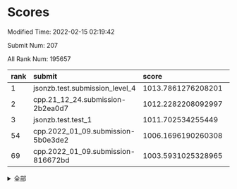 # Scores

Modified Time: 2022-02-15 02:19:42

Submit Num: 207

All Rank Num: 195657

| rank |               submit               |       score        |       sigma        | pk_num |
| :--- | :--------------------------------- | :----------------- | :----------------- | :----- |
| 1    | jsonzb.test.submission_level_4     | 1013.7861276208201 | 0.8279624981596769 | 3788   |
| 2    | cpp.21_12_24.submission-2b2ea0d7   | 1012.2282208092997 | 0.7950436822272474 | 3778   |
| 3    | jsonzb.test.test_1                 | 1011.702534255449  | 0.7929521899689879 | 3784   |
| 54   | cpp.2022_01_09.submission-5b0e3de2 | 1006.1696190260308 | 0.7114797130064184 | 3782   |
| 69   | cpp.2022_01_09.submission-816672bd | 1003.5931025328965 | 0.7071430130964509 | 3781   |


<details>
<summary>全部</summary>

| rank |                 submit                 |       score        |       sigma        | pk_num |
| :--- | :------------------------------------- | :----------------- | :----------------- | :----- |
| 1    | jsonzb.test.submission_level_4         | 1013.7861276208201 | 0.8279624981596769 | 3788   |
| 2    | cpp.21_12_24.submission-2b2ea0d7       | 1012.2282208092997 | 0.7950436822272474 | 3778   |
| 3    | jsonzb.test.test_1                     | 1011.702534255449  | 0.7929521899689879 | 3784   |
| 4    | gobigger.level_3.submission_level_3_38 | 1011.6765468014568 | 0.7818618549138137 | 3781   |
| 5    | gobigger.level_3.submission_level_3_14 | 1011.6400867666479 | 0.7948592028740713 | 3782   |
| 6    | gobigger.level_3.submission_level_3_37 | 1011.3323253528067 | 0.767506533292735  | 3779   |
| 7    | gobigger.level_3.submission_level_3_42 | 1010.9617688071886 | 0.7801553596165095 | 3785   |
| 8    | gobigger.level_3.submission_level_3_27 | 1010.8816646323731 | 0.7846146208960176 | 3785   |
| 9    | gobigger.level_3.submission_level_3_7  | 1010.7795728984252 | 0.770048911613412  | 3779   |
| 10   | gobigger.level_3.submission_level_3_4  | 1010.7689677426931 | 0.7845180300855121 | 3784   |
| 11   | gobigger.level_3.submission_level_3_30 | 1010.7068237633912 | 0.7543645019746006 | 3785   |
| 12   | gobigger.level_3.submission_level_3_47 | 1010.6220532895767 | 0.7401836332032863 | 3781   |
| 13   | gobigger.level_3.submission_level_3_40 | 1010.5418946346746 | 0.779859267182906  | 3788   |
| 14   | gobigger.level_3.submission_level_3_49 | 1010.497928359414  | 0.7806084910847795 | 3777   |
| 15   | gobigger.level_3.submission_level_3_13 | 1010.4300638191174 | 0.7764716639219109 | 3785   |
| 16   | gobigger.level_3.submission_level_3_23 | 1010.3718564478379 | 0.772045391132473  | 3779   |
| 17   | gobigger.level_3.submission_level_3_2  | 1010.3359194804207 | 0.7522789302671683 | 3782   |
| 18   | gobigger.level_3.submission_level_3_20 | 1010.3351277279029 | 0.7606996756514456 | 3782   |
| 19   | gobigger.level_3.submission_level_3_44 | 1010.3248277754615 | 0.7450489556951065 | 3781   |
| 20   | gobigger.level_3.submission_level_3_25 | 1010.3058572412014 | 0.7458308227001565 | 3780   |
| 21   | gobigger.level_3.submission_level_3_22 | 1010.2697273815934 | 0.7656795330084206 | 3779   |
| 22   | gobigger.level_3.submission_level_3_8  | 1010.1910836757652 | 0.76090347124785   | 3781   |
| 23   | gobigger.level_3.submission_level_3_19 | 1010.1740284123106 | 0.7436040247183253 | 3781   |
| 24   | gobigger.level_3.submission_level_3_26 | 1010.1593922079838 | 0.7683644380892317 | 3779   |
| 25   | gobigger.level_3.submission_level_3_48 | 1010.1382857835022 | 0.7616079004144699 | 3781   |
| 26   | gobigger.level_3.submission_level_3_35 | 1009.8190070801536 | 0.7397144989309894 | 3782   |
| 27   | gobigger.level_3.submission_level_3_24 | 1009.7988835993557 | 0.7667772295457388 | 3776   |
| 28   | gobigger.level_3.submission_level_3_18 | 1009.7973496376528 | 0.766496799685866  | 3787   |
| 29   | gobigger.level_3.submission_level_3_41 | 1009.7144091331744 | 0.7559530578422111 | 3785   |
| 30   | gobigger.level_3.submission_level_3_34 | 1009.7077293973305 | 0.7592937675790813 | 3777   |
| 31   | gobigger.level_3.submission_level_3_12 | 1009.7010195679259 | 0.7810099077397962 | 3784   |
| 32   | gobigger.level_3.submission_level_3_16 | 1009.6630660603198 | 0.7554784581647545 | 3781   |
| 33   | gobigger.level_3.submission_level_3_11 | 1009.5739467850395 | 0.7476482961790137 | 3780   |
| 34   | gobigger.level_3.submission_level_3_10 | 1009.5042991648743 | 0.7348035505612676 | 3783   |
| 35   | gobigger.level_3.submission_level_3_17 | 1009.428684822792  | 0.7623738068829703 | 3777   |
| 36   | gobigger.level_3.submission_level_3_32 | 1009.3188536295498 | 0.7383741544521598 | 3779   |
| 37   | gobigger.level_3.submission_level_3_45 | 1009.3111245432872 | 0.7426256436573924 | 3782   |
| 38   | gobigger.level_3.submission_level_3_46 | 1009.2905950120486 | 0.7552504341965212 | 3772   |
| 39   | gobigger.level_3.submission_level_3_36 | 1009.2148507712348 | 0.7609804343992776 | 3781   |
| 40   | gobigger.level_3.submission_level_3_29 | 1009.1752054960748 | 0.7545671003562829 | 3779   |
| 41   | gobigger.level_3.submission_level_3_28 | 1009.1628451274088 | 0.7502732857306234 | 3781   |
| 42   | gobigger.level_3.submission_level_3_21 | 1009.0778174157263 | 0.746368565213941  | 3781   |
| 43   | gobigger.level_3.submission_level_3_5  | 1008.990910326344  | 0.7633069056212619 | 3783   |
| 44   | gobigger.level_3.submission_level_3_6  | 1008.9704715536774 | 0.757720951387787  | 3785   |
| 45   | gobigger.level_3.submission_level_3_9  | 1008.9455445718371 | 0.7621620351066807 | 3775   |
| 46   | gobigger.level_3.submission_level_3_0  | 1008.8749501121843 | 0.7468663693848338 | 3782   |
| 47   | gobigger.level_3.submission_level_3_33 | 1008.8362648100979 | 0.7567336258648236 | 3777   |
| 48   | gobigger.level_3.submission_level_3_39 | 1008.8106656576235 | 0.7334090621667764 | 3783   |
| 49   | gobigger.level_3.submission_level_3_1  | 1008.6411725223549 | 0.7384684557281227 | 3779   |
| 50   | gobigger.level_3.submission_level_3_31 | 1008.5666620841155 | 0.743854424846047  | 3777   |
| 51   | gobigger.level_3.submission_level_3_43 | 1008.4591540864362 | 0.7413763932617727 | 3782   |
| 52   | gobigger.level_3.submission_level_3_15 | 1008.3654082947388 | 0.73456684244721   | 3784   |
| 53   | gobigger.level_3.submission_level_3_3  | 1008.0588653171936 | 0.7391361472511786 | 3781   |
| 54   | cpp.2022_01_09.submission-5b0e3de2     | 1006.1696190260308 | 0.7114797130064184 | 3782   |
| 55   | gobigger.level_1.submission_level_1_23 | 1005.8285245307737 | 0.7300788178425844 | 3781   |
| 56   | gobigger.level_1.submission_level_1_21 | 1005.1735279615607 | 0.7156202763476115 | 3784   |
| 57   | gobigger.level_1.submission_level_1_22 | 1004.7745671647777 | 0.7086409017646116 | 3782   |
| 58   | gobigger.level_1.submission_level_1_41 | 1004.4602295897984 | 0.7139145889755253 | 3783   |
| 59   | gobigger.level_1.submission_level_1_29 | 1004.3701953490822 | 0.7139246904560999 | 3780   |
| 60   | gobigger.level_1.submission_level_1_35 | 1004.2218489467418 | 0.7173555141512907 | 3778   |
| 61   | gobigger.level_1.submission_level_1_12 | 1004.0843023776406 | 0.7097871299937892 | 3782   |
| 62   | gobigger.level_1.submission_level_1_11 | 1003.9139243857741 | 0.7056487175799253 | 3783   |
| 63   | gobigger.level_1.submission_level_1_25 | 1003.8863691193153 | 0.7130267150635804 | 3784   |
| 64   | gobigger.level_1.submission_level_1_13 | 1003.8850584879572 | 0.7147988954941996 | 3782   |
| 65   | gobigger.level_1.submission_level_1_6  | 1003.795616229887  | 0.7187019929553685 | 3777   |
| 66   | gobigger.level_1.submission_level_1_8  | 1003.7205861928137 | 0.7159187431708167 | 3776   |
| 67   | gobigger.level_1.submission_level_1_14 | 1003.680099042404  | 0.7198233390173024 | 3776   |
| 68   | gobigger.level_1.submission_level_1_5  | 1003.6139689979354 | 0.7130839872477096 | 3779   |
| 69   | cpp.2022_01_09.submission-816672bd     | 1003.5931025328965 | 0.7071430130964509 | 3781   |
| 70   | gobigger.level_1.submission_level_1_49 | 1003.5050828337118 | 0.7321349290310251 | 3786   |
| 71   | gobigger.level_1.submission_level_1_28 | 1003.5036443437115 | 0.7210913857530786 | 3787   |
| 72   | gobigger.level_1.submission_level_1_10 | 1003.4593944527242 | 0.7038882171360119 | 3782   |
| 73   | gobigger.level_1.submission_level_1_43 | 1003.4583463062771 | 0.7099109971140776 | 3779   |
| 74   | gobigger.level_1.submission_level_1_45 | 1003.4091989814585 | 0.7154814631961319 | 3775   |
| 75   | gobigger.level_1.submission_level_1_44 | 1003.3468136550573 | 0.7109915585585647 | 3776   |
| 76   | gobigger.level_1.submission_level_1_46 | 1003.2653897948568 | 0.711739419127077  | 3782   |
| 77   | gobigger.level_1.submission_level_1_48 | 1003.2558443958364 | 0.7119301369762838 | 3778   |
| 78   | gobigger.level_1.submission_level_1_19 | 1003.1221012243677 | 0.7163200890797837 | 3776   |
| 79   | gobigger.level_1.submission_level_1_3  | 1003.1125302639946 | 0.7126104934116292 | 3783   |
| 80   | gobigger.level_1.submission_level_1_37 | 1003.0142186834529 | 0.723780774179847  | 3778   |
| 81   | gobigger.level_1.submission_level_1_9  | 1003.0091005485383 | 0.7081454830255054 | 3778   |
| 82   | gobigger.level_1.submission_level_1_36 | 1002.9438304406114 | 0.71660276163355   | 3778   |
| 83   | gobigger.level_1.submission_level_1_33 | 1002.8511474652769 | 0.7252797811218993 | 3778   |
| 84   | gobigger.level_1.submission_level_1_27 | 1002.8444568677993 | 0.7092980304534833 | 3782   |
| 85   | gobigger.level_1.submission_level_1_20 | 1002.7829795674016 | 0.7114856001887774 | 3779   |
| 86   | gobigger.level_1.submission_level_1_0  | 1002.7448304793508 | 0.7012227835425533 | 3780   |
| 87   | gobigger.level_1.submission_level_1_1  | 1002.7282938767978 | 0.7052800562921946 | 3777   |
| 88   | gobigger.level_1.submission_level_1_16 | 1002.7257404042554 | 0.7190814485874892 | 3781   |
| 89   | gobigger.level_1.submission_level_1_26 | 1002.7025367447757 | 0.7205616297570181 | 3777   |
| 90   | gobigger.level_1.submission_level_1_18 | 1002.6774576241703 | 0.7182280708635729 | 3778   |
| 91   | gobigger.level_1.submission_level_1_34 | 1002.6497671065652 | 0.710347046160359  | 3781   |
| 92   | gobigger.level_1.submission_level_1_39 | 1002.5801869798765 | 0.7247249444496031 | 3783   |
| 93   | gobigger.level_1.submission_level_1_7  | 1002.4932023825493 | 0.7021961347423633 | 3781   |
| 94   | gobigger.level_1.submission_level_1_30 | 1002.4898083751215 | 0.7175467924968444 | 3778   |
| 95   | gobigger.level_1.submission_level_1_17 | 1002.4288080122245 | 0.7060010244056146 | 3782   |
| 96   | gobigger.level_1.submission_level_1_2  | 1002.3371470930927 | 0.7021060862095766 | 3781   |
| 97   | gobigger.level_1.submission_level_1_15 | 1002.3068252494703 | 0.7118490845834572 | 3784   |
| 98   | gobigger.level_1.submission_level_1_31 | 1002.3000961287183 | 0.6985343473732648 | 3783   |
| 99   | gobigger.level_1.submission_level_1_40 | 1002.2369404894574 | 0.704993163527913  | 3780   |
| 100  | gobigger.level_1.submission_level_1_38 | 1002.1423966254163 | 0.7075147827830018 | 3782   |
| 101  | gobigger.level_1.submission_level_1_42 | 1002.1378111341672 | 0.7175394492258927 | 3784   |
| 102  | gobigger.level_1.submission_level_1_24 | 1002.0841376319721 | 0.7105960149911179 | 3783   |
| 103  | gobigger.level_1.submission_level_1_47 | 1001.9417814219606 | 0.7030117254573959 | 3779   |
| 104  | gobigger.level_1.submission_level_1_32 | 1001.7047963613336 | 0.7148165610991087 | 3783   |
| 105  | gobigger.level_1.submission_level_1_4  | 1001.1908248648201 | 0.7177204001496654 | 3776   |
| 106  | gobigger.random.submission_random_47   | 997.7315264072417  | 0.7120051835208832 | 3781   |
| 107  | gobigger.random.submission_random_29   | 997.2237171002525  | 0.7067735036510373 | 3785   |
| 108  | gobigger.random.submission_random_15   | 997.1049624113417  | 0.7056119646826418 | 3779   |
| 109  | gobigger.random.submission_random_35   | 997.0974342500352  | 0.7207545219620873 | 3781   |
| 110  | gobigger.random.submission_random_13   | 997.0748400832658  | 0.7080213827770517 | 3782   |
| 111  | gobigger.random.submission_random_28   | 996.9519153541111  | 0.7067829443931951 | 3778   |
| 112  | gobigger.random.submission_random_37   | 996.9454769667348  | 0.7057173878763665 | 3776   |
| 113  | gobigger.random.submission_random_21   | 996.9133347613011  | 0.7140760536742291 | 3776   |
| 114  | gobigger.random.submission_random_18   | 996.816755942273   | 0.7164144456117749 | 3780   |
| 115  | gobigger.random.submission_random_17   | 996.6956804434271  | 0.714543196207659  | 3780   |
| 116  | gobigger.random.submission_random_6    | 996.6564392400289  | 0.7073426730562454 | 3783   |
| 117  | gobigger.random.submission_random_31   | 996.5941835304917  | 0.7030131830659331 | 3783   |
| 118  | gobigger.random.submission_random_7    | 996.5877828190479  | 0.7174046188133714 | 3785   |
| 119  | gobigger.random.submission_random_42   | 996.5716549645343  | 0.7129609575826646 | 3780   |
| 120  | gobigger.random.submission_random_39   | 996.4496017459857  | 0.7016146821859425 | 3784   |
| 121  | gobigger.random.submission_random_12   | 996.4481747786828  | 0.7151491116957273 | 3781   |
| 122  | gobigger.random.submission_random_2    | 996.2219419774652  | 0.7068877880361009 | 3777   |
| 123  | gobigger.random.submission_random_26   | 996.2044357235295  | 0.7021777714882326 | 3781   |
| 124  | gobigger.random.submission_random_48   | 996.1899896140635  | 0.6994320004885151 | 3779   |
| 125  | gobigger.random.submission_random_1    | 996.1775793635952  | 0.7041615888346319 | 3781   |
| 126  | gobigger.random.submission_random_8    | 996.154976890198   | 0.7266593261258697 | 3781   |
| 127  | gobigger.random.submission_random_32   | 996.0828931345283  | 0.7119505540765022 | 3780   |
| 128  | gobigger.random.submission_random_14   | 996.0769173440175  | 0.717603882496358  | 3777   |
| 129  | gobigger.random.submission_random_10   | 996.03430897428    | 0.7049824409945303 | 3783   |
| 130  | gobigger.random.submission_random_45   | 995.9421516733536  | 0.7017487317143422 | 3787   |
| 131  | gobigger.random.submission_random_38   | 995.9186757518339  | 0.700976571026251  | 3778   |
| 132  | gobigger.random.submission_random_0    | 995.8659166687903  | 0.7114550254512503 | 3783   |
| 133  | gobigger.random.submission_random_30   | 995.8423146514796  | 0.7140894622169508 | 3783   |
| 134  | gobigger.random.submission_random_11   | 995.8163503420366  | 0.6968178595090639 | 3780   |
| 135  | gobigger.random.submission_random_34   | 995.7719573013824  | 0.718679964854722  | 3786   |
| 136  | gobigger.random.submission_random_33   | 995.7424449658057  | 0.7071752085771491 | 3783   |
| 137  | gobigger.random.submission_random_27   | 995.7383973294337  | 0.716154603900836  | 3782   |
| 138  | gobigger.random.submission_random_23   | 995.7051125925126  | 0.7068583850635369 | 3783   |
| 139  | gobigger.random.submission_random_46   | 995.6568352985837  | 0.7117284956599996 | 3778   |
| 140  | gobigger.random.submission_random_9    | 995.6428647780326  | 0.7151658713124541 | 3782   |
| 141  | gobigger.random.submission_random_43   | 995.6036043789977  | 0.7061918639774419 | 3774   |
| 142  | gobigger.random.submission_random_22   | 995.5617357262253  | 0.7170232397606972 | 3776   |
| 143  | gobigger.random.submission_random_19   | 995.5426338086006  | 0.7203429131779678 | 3783   |
| 144  | gobigger.random.submission_random_49   | 995.5386247189364  | 0.7004267906110042 | 3786   |
| 145  | gobigger.random.submission_random_44   | 995.5247992169758  | 0.7226170775899684 | 3778   |
| 146  | gobigger.random.submission_random_3    | 995.504267142738   | 0.7209479791990014 | 3774   |
| 147  | gobigger.random.submission_random_16   | 995.4771015402919  | 0.713688963308444  | 3783   |
| 148  | gobigger.random.submission_random_5    | 995.4646945888182  | 0.7124394492621621 | 3782   |
| 149  | gobigger.random.submission_random_24   | 995.4330029145847  | 0.7201658821676807 | 3778   |
| 150  | gobigger.random.submission_random_20   | 995.4257429468304  | 0.7219080544675152 | 3780   |
| 151  | gobigger.random.submission_random_41   | 995.3729989232856  | 0.7063658710486721 | 3781   |
| 152  | gobigger.random.submission_random_40   | 995.2578140427007  | 0.7134798436124068 | 3784   |
| 153  | gobigger.random.submission_random_4    | 995.1615338172445  | 0.6992636091641355 | 3776   |
| 154  | gobigger.random.submission_random_36   | 994.9827515744413  | 0.7095107137429718 | 3781   |
| 155  | gobigger.random.submission_random_25   | 994.9211029318992  | 0.7108970480845195 | 3783   |
| 156  | gobigger.level_2.submission_level_2_6  | 994.280583187987   | 0.7160347169064218 | 3781   |
| 157  | gobigger.level_2.submission_level_2_48 | 994.121478098394   | 0.735078498744798  | 3781   |
| 158  | gobigger.level_2.submission_level_2_2  | 994.0516393977377  | 0.7363020708464602 | 3781   |
| 159  | gobigger.level_2.submission_level_2_34 | 993.9850230240768  | 0.7436866112532923 | 3780   |
| 160  | gobigger.level_2.submission_level_2_46 | 993.779436438819   | 0.7178026142723786 | 3780   |
| 161  | gobigger.level_2.submission_level_2_36 | 993.6239312387938  | 0.7412673535741318 | 3783   |
| 162  | gobigger.level_2.submission_level_2_14 | 993.3992685869355  | 0.7169071163707488 | 3781   |
| 163  | gobigger.level_2.submission_level_2_38 | 993.2660547711938  | 0.7355830187168079 | 3782   |
| 164  | gobigger.level_2.submission_level_2_5  | 993.135577520518   | 0.7464725661983729 | 3778   |
| 165  | gobigger.level_2.submission_level_2_42 | 993.1322599349006  | 0.7649794454433322 | 3783   |
| 166  | gobigger.level_2.submission_level_2_39 | 993.1237179753857  | 0.7267885681785432 | 3782   |
| 167  | gobigger.level_2.submission_level_2_33 | 993.022176181708   | 0.7566767510597098 | 3779   |
| 168  | gobigger.level_2.submission_level_2_21 | 992.9554245153275  | 0.7308287770155842 | 3775   |
| 169  | gobigger.level_2.submission_level_2_37 | 992.9215219511876  | 0.7408066917657693 | 3782   |
| 170  | gobigger.level_2.submission_level_2_35 | 992.9017821889627  | 0.7477976098196855 | 3780   |
| 171  | gobigger.level_2.submission_level_2_1  | 992.8963694726648  | 0.7362378613253472 | 3782   |
| 172  | gobigger.level_2.submission_level_2_47 | 992.8554010965308  | 0.7314476223914951 | 3785   |
| 173  | gobigger.level_2.submission_level_2_19 | 992.7688174733548  | 0.723553698122637  | 3780   |
| 174  | gobigger.level_2.submission_level_2_23 | 992.7056784538121  | 0.7301155819138929 | 3782   |
| 175  | gobigger.level_2.submission_level_2_8  | 992.667406833871   | 0.735330522401124  | 3779   |
| 176  | gobigger.level_2.submission_level_2_24 | 992.6568485676017  | 0.773906544643511  | 3779   |
| 177  | gobigger.level_2.submission_level_2_26 | 992.6258056744567  | 0.7404908536325688 | 3777   |
| 178  | gobigger.level_2.submission_level_2_13 | 992.4523633068561  | 0.7627319353332269 | 3787   |
| 179  | gobigger.level_2.submission_level_2_29 | 992.3972330251155  | 0.7690171591895292 | 3780   |
| 180  | gobigger.level_2.submission_level_2_7  | 992.3219539591952  | 0.7279115042198302 | 3783   |
| 181  | gobigger.level_2.submission_level_2_16 | 992.1651886233691  | 0.741320005676008  | 3781   |
| 182  | gobigger.level_2.submission_level_2_4  | 992.1605554141119  | 0.7497878485934484 | 3778   |
| 183  | gobigger.level_2.submission_level_2_43 | 992.0255860826469  | 0.7291011090329395 | 3787   |
| 184  | gobigger.level_2.submission_level_2_15 | 992.0075696617056  | 0.7607731245463126 | 3778   |
| 185  | gobigger.level_2.submission_level_2_27 | 991.9472938338304  | 0.7452271297378223 | 3778   |
| 186  | gobigger.level_2.submission_level_2_30 | 991.9160784041975  | 0.7512943992308174 | 3781   |
| 187  | gobigger.level_2.submission_level_2_9  | 991.8826474295272  | 0.739554465935679  | 3779   |
| 188  | gobigger.level_2.submission_level_2_11 | 991.8629869258876  | 0.7234752034798967 | 3782   |
| 189  | gobigger.level_2.submission_level_2_3  | 991.8155573364158  | 0.7509516322052324 | 3778   |
| 190  | gobigger.level_2.submission_level_2_44 | 991.6972604253973  | 0.7453199469440768 | 3780   |
| 191  | gobigger.level_2.submission_level_2_10 | 991.6822359940843  | 0.7548025345328166 | 3781   |
| 192  | gobigger.level_2.submission_level_2_18 | 991.5367482444983  | 0.7336726528845579 | 3782   |
| 193  | gobigger.level_2.submission_level_2_31 | 991.4541284155476  | 0.7660769191468308 | 3785   |
| 194  | gobigger.level_2.submission_level_2_49 | 991.4313059681066  | 0.7455652510362241 | 3780   |
| 195  | gobigger.level_2.submission_level_2_20 | 991.229524329841   | 0.7644911993661554 | 3778   |
| 196  | gobigger.level_2.submission_level_2_0  | 991.1813800127006  | 0.7659346399402739 | 3785   |
| 197  | gobigger.level_2.submission_level_2_28 | 991.1424247011337  | 0.7863047439710734 | 3783   |
| 198  | gobigger.level_2.submission_level_2_22 | 990.9047824492758  | 0.7524194887043852 | 3782   |
| 199  | gobigger.level_2.submission_level_2_40 | 990.8708431882312  | 0.7662151391336408 | 3779   |
| 200  | gobigger.level_2.submission_level_2_32 | 990.8498242433408  | 0.7518582485720994 | 3777   |
| 201  | gobigger.level_2.submission_level_2_45 | 990.7150711967129  | 0.7771128148784182 | 3782   |
| 202  | gobigger.level_2.submission_level_2_12 | 990.6937905071793  | 0.7570134130667003 | 3782   |
| 203  | gobigger.level_2.submission_level_2_25 | 990.6636431600948  | 0.7648363449559612 | 3783   |
| 204  | gobigger.level_2.submission_level_2_17 | 990.6280716214409  | 0.7604524256789474 | 3786   |
| 205  | gobigger.level_2.submission_level_2_41 | 989.7661169386996  | 0.7597915784512763 | 3787   |
| 206  | gobigger.none.submission_none_0        | 977.2379021631048  | 1.4289190632694317 | 3780   |
| 207  | gobigger.none.submission_none_1        | 976.132767222372   | 1.3729166921323237 | 3777   |

</details>